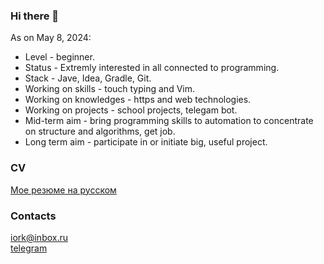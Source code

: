 ### Hi there 👋
As on May 8, 2024:  
- Level - beginner.
- Status - Extremly interested in all connected to programming.
- Stack - Jave, Idea, Gradle, Git.
- Working on skills - touch typing and Vim.
- Working on knowledges - https and web technologies.
- Working on projects - school projects, telegam bot.
- Mid-term aim - bring programming skills to automation to concentrate on structure and algorithms, get job.
- Long term aim - participate in or initiate big, useful project.  
### CV
[Мое резюме на русском](https://cv.hexlet.io/ru/resumes/3870)  
### Contacts
iork@inbox.ru  
[telegram](https://t.me/iorkroman)   

<!--
**roman-iork/roman-iork** is a ✨ _special_ ✨ repository because its `README.md` (this file) appears on your GitHub profile.

Here are some ideas to get you started:

- 🔭 I’m currently working on ...
- 🌱 I’m currently learning ...
- 👯 I’m looking to collaborate on ...
- 🤔 I’m looking for help with ...
- 💬 Ask me about ...
- 📫 How to reach me: ...
- 😄 Pronouns: ...
- ⚡ Fun fact: ...
-->
